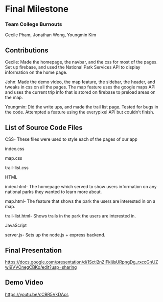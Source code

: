# Final Milestone

### Team College Burnouts

Cecile Pham, Jonathan Wong, Youngmin Kim



## Contributions

Cecile: Made the homepage, the navbar, and the css for most of the pages. Set up firebase, and used the National Park Services API to display information on the home page.

John: Made the demo video, the map feature, the sidebar, the header, and tweaks in css on all the pages. The map feature uses the google maps API and uses the current trip info that is stored on firebase to preload areas on the map.

Youngmin: Did the write ups, and made the trail list page. Tested for bugs in the code. Attempted a feature using the everypixel API but couldn't finish.

## List of Source Code Files

CSS- These files were used to style each of the pages of our app

index.css

map.css

trail-list.css

HTML

index.html- The homepage which served to show users information on any national parks they wanted to learn more about.

map.html- The feature that shows the park the users are interested in on a map.

trail-list.html- Shows trails in the park the users are interested in.

JavaScript

server.js- Sets up the node.js + express backend.

## Final Presentation

https://docs.google.com/presentation/d/1Sctl2nZIFkIjlsURpngDg_rxccGnUZwi9VVOnegCBKo/edit?usp=sharing

## Demo Video

https://youtu.be/cCBR5VkDAcs
